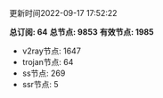 更新时间2022-09-17 17:52:22

**总订阅: 64**
**总节点: 9853**
**有效节点: 1985**
- v2ray节点: 1647
- trojan节点: 64
- ss节点: 269
- ssr节点: 5
